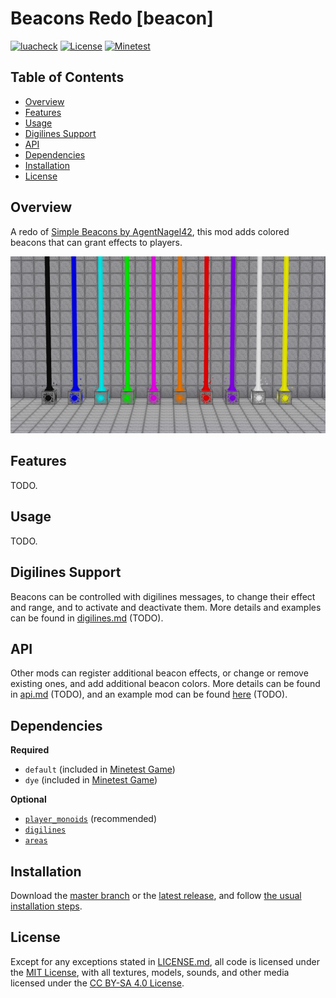 # Beacons Redo [beacon]

[![luacheck](https://github.com/OgelGames/beacon/workflows/luacheck/badge.svg)](https://github.com/OgelGames/beacon/actions)
[![License](https://img.shields.io/badge/License-MIT%20and%20CC%20BY--SA%204.0-green.svg)](LICENSE.md)
[![Minetest](https://img.shields.io/badge/Minetest-5.0+-blue.svg)](https://www.minetest.net)

## Table of Contents

- [Overview](#overview)
- [Features](#features)
- [Usage](#usage)
- [Digilines Support](#digilines-support)
- [API](#api)
- [Dependencies](#dependencies)
- [Installation](#installation)
- [License](#license)

## Overview

A redo of [Simple Beacons by AgentNagel42](https://forum.minetest.net/viewtopic.php?f=11&t=12041), this mod adds colored beacons that can grant effects to players.

![Overview Screenshot](images/overview.png?raw=true "Overview Screenshot")

## Features

TODO.

## Usage

TODO.

## Digilines Support

Beacons can be controlled with digilines messages, to change their effect and range, and to activate and deactivate them. More details and examples can be found in [digilines.md](digilines.md) (TODO).

## API

Other mods can register additional beacon effects, or change or remove existing ones, and add additional beacon colors. More details can be found in [api.md](api.md) (TODO), and an example mod can be found [here](https://github.com/OgelGames/beacon_extras) (TODO).

## Dependencies

**Required**

- `default` (included in [Minetest Game](https://github.com/minetest/minetest_game))
- `dye` (included in [Minetest Game](https://github.com/minetest/minetest_game))

**Optional**

- [`player_monoids`](https://github.com/minetest-mods/player_monoids) (recommended)
- [`digilines`](https://github.com/minetest-mods/digilines)
- [`areas`](https://github.com/minetest-mods/areas)

## Installation

Download the [master branch](https://github.com/OgelGames/beacon/archive/master.zip) or the [latest release](https://github.com/OgelGames/beacon/releases), and follow [the usual installation steps](https://wiki.minetest.net/Installing_Mods).

## License

Except for any exceptions stated in [LICENSE.md](LICENSE.md#exceptions), all code is licensed under the [MIT License](LICENSE.md#mit-license), with all textures, models, sounds, and other media licensed under the [CC BY-SA 4.0 License](LICENSE.md#cc-by-sa-40-license). 
